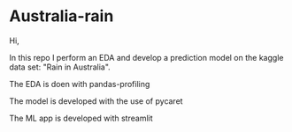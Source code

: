 # Australia-rain

Hi,

In this repo I perform an EDA and develop a prediction model on the kaggle data set: "Rain in Australia".

The EDA is doen with pandas-profiling

The model is developed with the use of pycaret

The ML app is developed with streamlit

